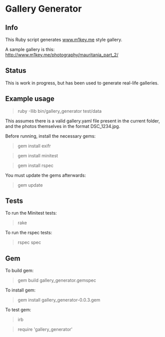 Gallery Generator
=================

## Info

This Ruby script generates www.m1key.me style gallery.

A sample gallery is this: http://www.m1key.me/photography/mauritania_part_2/

## Status

This is work in progress, but has been used to generate real-life galleries.

## Example usage

>ruby -Ilib bin/gallery_generator test/data 

This assumes there is a valid gallery.yaml file present in the current folder,
and the photos themselves in the format DSC_1234.jpg.

Before running, install the necessary gems:
> gem install exifr

> gem install minitest

> gem install rspec


You must update the gems afterwards:
> gem update

## Tests

To run the Minitest tests:
> rake

To run the rspec tests:
> rspec spec 

## Gem

To build gem:
> gem build gallery_generator.gemspec

To install gem:
> gem install gallery_generator-0.0.3.gem

To test gem:
> irb

> require 'gallery_generator'

